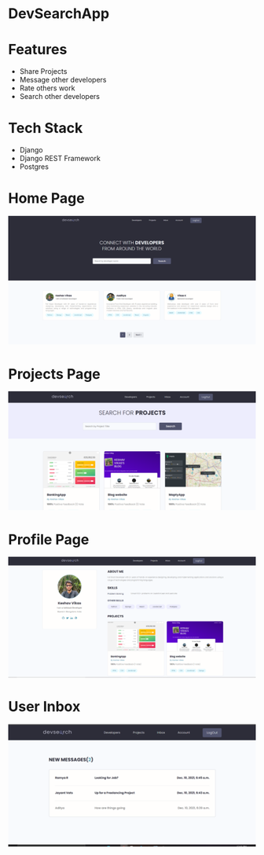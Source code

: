 # DevSearchApp
# Features
* Share Projects
* Message other developers
* Rate others work
* Search other developers


# Tech Stack
* Django
* Django REST Framework
* Postgres

# Home Page
<img src="./ProjectImg/mainpage.PNG">  


# Projects Page
<img src="./ProjectImg/project.PNG">  

# Profile Page
<img src="./ProjectImg/profilepage.PNG">    

# User Inbox
<img src="./ProjectImg/inbox.PNG">   

